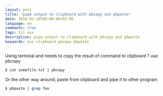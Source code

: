 ```yaml
---
layout: post
title: "pipe output to clipboard with pbcopy and pbpaste"
date: 2016-02-10T00:00:00+02:00
language: en
comments: true
tags: til osx
description: pipe output to clipboard with pbcopy and pbpaste
keywords: osx clipboard pbcopy pbpaste
---
```


Using terminal and needs to copy the result of command to clipboard ? use pbcopy

```bash
$ cat somefile.txt | pbcopy
```

Or the other way around, paste from clipboard and pipe it to other program

```bash
$ pbpaste | grep foo
```
